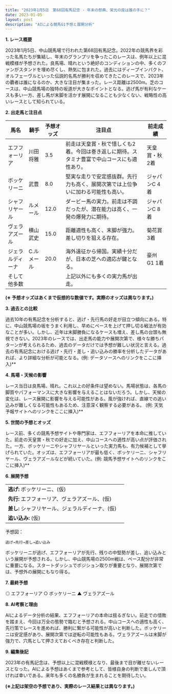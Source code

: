 ```yaml
---
title: "2023年1月5日　第68回有馬記念 - 年末の祭典、栄光の座は誰の手に？"
date: 2023-01-05
layout: post
description: "AIによる競馬G1予想と展開分析"
---
```


**1. レース概要**

2023年1月5日、中山競馬場で行われた第68回有馬記念。2022年の競馬界を彩った名馬たちが集結し、年末のグランプリを争ったこのレースは、例年以上に混戦模様が予想された。良馬場、晴れという絶好のコンディションの中、多くのファンがスタンドを埋め尽くし、熱気に包まれた。過去にはディープインパクト、オルフェーヴルといった伝説的名馬が勝利を収めてきたこのレースで、2023年の覇者は誰になるのか、大きな注目が集まった。レース距離は2500m。芝のコースは、中山競馬場の独特の坂道が大きなポイントとなる。逃げ馬が有利なケースも多い一方、差し馬が末脚を活かす展開になることも少なくない、戦略性の高いレースとして知られている。


**2. 出走馬と注目点**

| 馬名       | 騎手       | 予想オッズ | 注目点                                                                   | 前走成績      |
|------------|-------------|-------------|-------------------------------------------------------------------------|-----------------|
| エフフォーリア | 川田将雅     | 3.5         | 前走は天皇賞・秋で惜しくも2着。今回は巻き返しに期待。スタミナ豊富で中山コースにも適性あり。 | 天皇賞・秋2着    |
| ボッケリーニ | 武豊         | 8.0         | 堅実な走りで安定感抜群。先行力も高く、展開次第では上位争いに加わる可能性も高い。              | ジャパンC 4着     |
| シャフリヤール | ルメール     | 12.0        | ダービー馬の実力。前走は不調だったが、潜在能力は高く、一発の爆発力に期待。                     | ジャパンC 8着     |
| ヴェラアズール | 横山武史     | 15.0        | 距離適性も高く、末脚が強力。差し切りを狙える存在。                               | 菊花賞 3着       |
| ジェラルディーナ | C.ルメール | 20.0        | 海外遠征から帰国。実績十分だが、日本の芝への適応が鍵となる。                               | 豪州G1 1着       |
| そして他多数   |             |             |  上記以外にも多くの実力馬が出走。                                               |                 |


**(※ 予想オッズはあくまで仮想的な数値です。実際のオッズは異なります。)**


**3. 過去との比較**

過去10年の有馬記念を分析すると、逃げ・先行馬の好走が目立つ傾向にある。特に、中山競馬場の坂をうまく利用し、早めにペースを上げて押し切る戦法が有効なことが多い。しかし、近年は末脚勝負になるケースも増え、差し馬の台頭も無視できない。2023年のレースでは、出走馬の能力や展開次第で、様々な勝ちパターンが考えられるため、過去のデータだけでは予想が難しい状況と言える。過去の有馬記念における逃げ・先行・差し・追い込みの勝率を分析したデータがあれば、より詳細な分析が可能となる。(例: データソースへのリンクをここに挿入)**


**4. 馬場・天候の影響**

レース当日は良馬場、晴れ。これ以上の好条件は望めない。馬場状態は、各馬の脚質やパフォーマンスに大きな影響を与えることはないだろう。しかし、天候の変化は、レース展開に影響を与える可能性がある。風が強ければ、直線での追い込みが難しくなる可能性もあるため、注意深く観察する必要がある。 (例: 天気予報サイトへのリンクをここに挿入)**


**5. 世間の予想とオッズ**

レース前、多くの競馬予想サイトや専門家は、エフフォーリアを本命に推していた。前走の天皇賞・秋での好走に加え、中山コースへの適性が高い点が評価された。一方、ボッケリーニやシャフリヤールといった実力馬も、有力候補として挙げられていた。オッズは、エフフォーリアが最も低く、ボッケリーニ、シャフリヤール、ヴェラアズールなどが続いていた。(例: 競馬予想サイトへのリンクをここに挿入)**


**6. 展開予想**

|  |  |
|---|---|
| **逃げ:**  ボッケリーニ、(仮) |
| **先行:** エフフォーリア、ヴェラアズール、(仮) |
| **差し:** シャフリヤール、ジェラルディーナ、(仮) |
| **追い込み:** (仮) |


予想図：
```
逃げ→先行→差し→追い込み
```
ボッケリーニが逃げ、エフフォーリアが先行、残りの中堅勢が差し、追い込みという展開が予想される。しかし、中山競馬場の2500m戦は、ペース配分が非常に重要になる。スタートダッシュでポジション取りが重要となり、展開次第では、予想外の展開にもなり得る。


**7. 最終予想**

◎ エフフォーリア
○ ボッケリーニ
▲ ヴェラアズール


**8. AI考察と理由**

AIによるデータ分析の結果、エフフォーリアの本命は揺るぎない。前走での惜敗を踏まえ、今回は万全の態勢で臨むと予想される。中山コースへの適性も高く、先行策でレースを進めれば、勝利に繋がる可能性が高いと判断した。ボッケリーニは安定感があり、展開次第では逆転の可能性もある。ヴェラアズールは末脚が強力で、穴馬として押さえておくべき存在と判断した。


**9. 編集後記**

2023年の有馬記念は、予想以上に混戦模様となり、最後まで目が離せないレースとなった。AIによる予想はあくまで参考として、皆様自身の判断で楽しんで頂ければ幸いである。来年も多くの名勝負が生まれることを期待したい。


**(※上記は架空の予想であり、実際のレース結果とは異なります。)**
